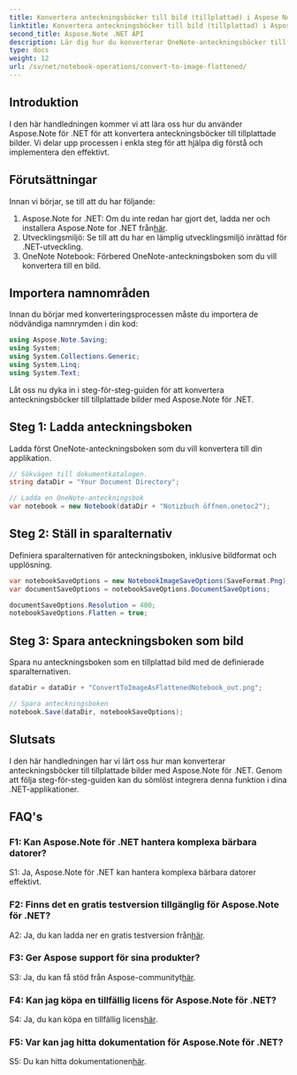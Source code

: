 ```yaml
---
title: Konvertera anteckningsböcker till bild (tillplattad) i Aspose Note .NET
linktitle: Konvertera anteckningsböcker till bild (tillplattad) i Aspose Note .NET
second_title: Aspose.Note .NET API
description: Lär dig hur du konverterar OneNote-anteckningsböcker till tillplattade bilder med Aspose.Note för .NET. Steg-för-steg-guide för sömlös integration.
type: docs
weight: 12
url: /sv/net/notebook-operations/convert-to-image-flattened/
---
```

## Introduktion

I den här handledningen kommer vi att lära oss hur du använder Aspose.Note för .NET för att konvertera anteckningsböcker till tillplattade bilder. Vi delar upp processen i enkla steg för att hjälpa dig förstå och implementera den effektivt.

## Förutsättningar

Innan vi börjar, se till att du har följande:

1.  Aspose.Note for .NET: Om du inte redan har gjort det, ladda ner och installera Aspose.Note for .NET från[här](https://releases.aspose.com/note/net/).
2. Utvecklingsmiljö: Se till att du har en lämplig utvecklingsmiljö inrättad för .NET-utveckling.
3. OneNote Notebook: Förbered OneNote-anteckningsboken som du vill konvertera till en bild.

## Importera namnområden

Innan du börjar med konverteringsprocessen måste du importera de nödvändiga namnrymden i din kod:

```csharp
using Aspose.Note.Saving;
using System;
using System.Collections.Generic;
using System.Linq;
using System.Text;
```

Låt oss nu dyka in i steg-för-steg-guiden för att konvertera anteckningsböcker till tillplattade bilder med Aspose.Note för .NET.

## Steg 1: Ladda anteckningsboken

Ladda först OneNote-anteckningsboken som du vill konvertera till din applikation.

```csharp
// Sökvägen till dokumentkatalogen.
string dataDir = "Your Document Directory";

// Ladda en OneNote-anteckningsbok
var notebook = new Notebook(dataDir + "Notizbuch öffnen.onetoc2");
```

## Steg 2: Ställ in sparalternativ

Definiera sparalternativen för anteckningsboken, inklusive bildformat och upplösning.

```csharp
var notebookSaveOptions = new NotebookImageSaveOptions(SaveFormat.Png);
var documentSaveOptions = notebookSaveOptions.DocumentSaveOptions;

documentSaveOptions.Resolution = 400;
notebookSaveOptions.Flatten = true;
```

## Steg 3: Spara anteckningsboken som bild

Spara nu anteckningsboken som en tillplattad bild med de definierade sparalternativen.

```csharp
dataDir = dataDir + "ConvertToImageAsFlattenedNotebook_out.png";

// Spara anteckningsboken
notebook.Save(dataDir, notebookSaveOptions);
```

## Slutsats

I den här handledningen har vi lärt oss hur man konverterar anteckningsböcker till tillplattade bilder med Aspose.Note för .NET. Genom att följa steg-för-steg-guiden kan du sömlöst integrera denna funktion i dina .NET-applikationer.

## FAQ's

### F1: Kan Aspose.Note för .NET hantera komplexa bärbara datorer?

S1: Ja, Aspose.Note för .NET kan hantera komplexa bärbara datorer effektivt.

### F2: Finns det en gratis testversion tillgänglig för Aspose.Note för .NET?

 A2: Ja, du kan ladda ner en gratis testversion från[här](https://releases.aspose.com/).

### F3: Ger Aspose support för sina produkter?

 S3: Ja, du kan få stöd från Aspose-communityt[här](https://forum.aspose.com/c/note/28).

### F4: Kan jag köpa en tillfällig licens för Aspose.Note för .NET?

 S4: Ja, du kan köpa en tillfällig licens[här](https://purchase.aspose.com/temporary-license/).

### F5: Var kan jag hitta dokumentation för Aspose.Note för .NET?

 S5: Du kan hitta dokumentationen[här](https://reference.aspose.com/note/net/).